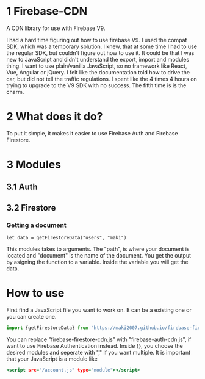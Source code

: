 # 1 Firebase-CDN
A CDN library for use with Firebase V9.

I had a hard time figuring out how to use firebase V9. I used the compat SDK, which was a temporary solution.
I knew, that at some time I had to use the regular SDK, but couldn't figure out how to use it. 
It could be that I was new to JavaScript and didn't understand the export, import and modules thing.
I want to use plain/vanilla JavaScript, so no framework like React, Vue, Angular or jQuery.
I felt like the documentation told how to drive the car, but did not tell the traffic regulations.
I spent like the 4 times 4 hours on trying to upgrade to the V9 SDK with no success.
The fifth time is is the charm. 

# 2 What does it do?
To put it simple, it makes it easier to use Firebase Auth and Firebase Firestore.

# 3 Modules
## 3.1 Auth

## 3.2 Firestore
### Getting a document
```getFirestoreData(path, document)
let data = getFirestoreData("users", "maki")
```
This modules takes to arguments. The "path", is where your document is located and "document" is the name of the document.
You get the output by asigning the function to a variable. Inside the variable you will get the data. 

# How to use
First find a JavaScript file you want to work on. It can be a existing one or you can create one. 
```script.js
import {getFirestoreData} from "https://maki2007.github.io/firebase-firestore-cdn.js"
```
You can replace "firebase-firestore-cdn.js" with "firebase-auth-cdn.js", if want to use Firebase Authentication instead. 
Inside {}, you choose the desired modules and seperate with "," if you want multiple.
It is important that your JavaScript is a module like
```index.html
<script src="/account.js" type="module"></script> 
```
